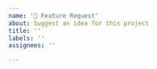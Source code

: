 ```yaml
---
name: '🚀 Feature Request'
about: Suggest an idea for this project
title: ''
labels: ''
assignees: ''

---
```


